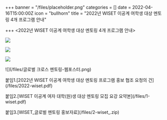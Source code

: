 +++
banner = "/files/placeholder.png"
categories = []
date = 2022-04-16T15:00:00Z
icon = "bullhorn"
title = "2022년 WISET 이공계 여학생 대상 멘토링 4개 프로그램 안내"

+++
<2022년 WISET 이공계 여학생 대상 멘토링 4개 프로그램 안내>

![](/files/emerson.png)

![](/files/3m.png)

![](/files/asml.png)

![](/files/글로벌 크로스 멘토링-웹포스터.png)

붙임1.\[2022년 WISET 이공계 여학생 대상 멘토링 프로그램 홍보 협조 요청의 건\](/files/2022-wiset.pdf)

붙임2.\[WISET 이공계 여자 대학(원)생 대상 멘토링 모집 요강 요약본\](/files/1-wiset.pdf)

붙임3.\[WISET_글로벌 멘토링 홍보자료\](/files/2-wiset_.zip)